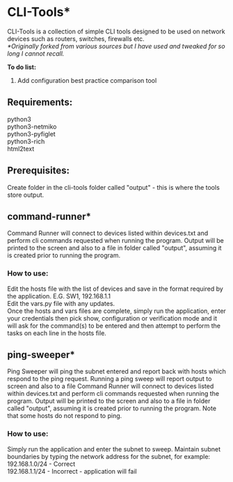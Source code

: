 # CLI-Tools*
CLI-Tools is a collection of simple CLI tools designed to be used on network devices such as routers, switches, firewalls etc.  
_*Originally forked from various sources but I have used and tweaked for so long I cannot recall._  

**To do list:**  
1. Add configuration best practice comparison tool

## Requirements:
python3  
python3-netmiko  
python3-pyfiglet  
python3-rich  
html2text  

## Prerequisites:
Create folder in the cli-tools folder called "output" - this is where the tools store output.  

## command-runner*
Command Runner will connect to devices listed within devices.txt and perform cli commands requested when running the program. Output will be printed to the screen and also to a file in folder called "output", assuming it is created prior to running the program.
### How to use:
Edit the hosts file with the list of devices and save in the format required by the application. E.G. SW1, 192.168.1.1  
Edit the vars.py file with any updates.  
Once the hosts and vars files are complete, simply run the application, enter your credentials then pick show, configuration or verification mode and it will ask for the command(s) to be entered and then attempt to perform the tasks on each line in the hosts file.  

## ping-sweeper*
Ping Sweeper will ping the subnet entered and report back with hosts which respond to the ping request. Running a ping sweep will report output to screen and also to a file Command Runner will connect to devices listed within devices.txt and perform cli commands requested when running the program. Output will be printed to the screen and also to a file in folder called "output", assuming it is created prior to running the program. Note that some hosts do not respond to ping.
### How to use:
Simply run the application and enter the subnet to sweep. Maintain subnet boundaries by typing the network address for the subnet, for example:  
192.168.1.0/24 - Correct  
192.168.1.1/24 - Incorrect - application will fail  
